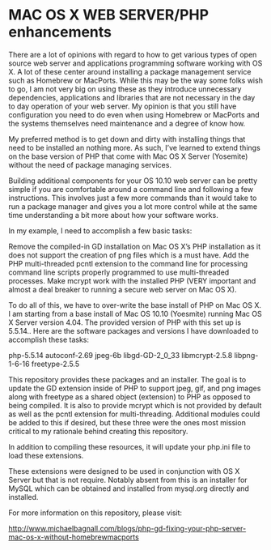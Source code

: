 # MAC OS X WEB SERVER/PHP enhancements

There are a lot of opinions with regard to how to get various types of open source web server and applications programming software working with OS X. A lot of these center around installing a package management service such as Homebrew or MacPorts. While this may be the way some folks wish to go, I am not very big on using these as they introduce unnecessary dependencies, applications and libraries that are not necessary in the day to day operation of your web server. My opinion is that you still have configuration you need to do even when using Homebrew or MacPorts and the systems themselves need maintenance and a degree of know how.

My preferred method is to get down and dirty with installing things that need to be installed an nothing more. As such, I’ve learned to extend things on the base version of PHP that come with Mac OS X Server (Yosemite) without the need of package managing services.

Building additional components for your OS 10.10 web server can be pretty simple if you are comfortable around a command line and following a few instructions. This involves just a few more commands than it would take to run a package manager and gives you a lot more control while at the same time understanding a bit more about how your software works.

In my example, I need to accomplish a few basic tasks:

Remove the compiled-in GD installation on Mac OS X’s PHP installation as it does not support the creation of png files which is a must have.
Add the PHP multi-threaded pcntl extension to the command line for processing command line scripts properly programmed to use multi-threaded processes.
Make mcrypt work with the installed PHP (VERY important and almost a deal breaker to running a secure web server on Mac OS X).

To do all of this, we have to over-write the base install of PHP on Mac OS X. I am starting from a base install of Mac OS 10.10 (Yoesmite) running Mac OS X Server version 4.04. The provided version of PHP with this set up is 5.5.14.. Here are the software packages and versions I have downloaded to accomplish these tasks:

php-5.5.14
autoconf-2.69
jpeg-6b
libgd-GD-2_0_33
libmcrypt-2.5.8
libpng-1-6-16
freetype-2.5.5

This repository provides these packages and an installer. The goal is to update the GD extension inside of PHP to support jpeg, gif, and png images along with freetype as a shared object (extension) to PHP as opposed to being compiled. It is also to provide mcrypt which is not provided by default as well as the pcntl extension for multi-threading. Additional modules could be added to this if desired, but these three were the ones most mission critical to my rationale behind creating this repository.

In addition to compiling these resources, it will update your php.ini file to load these extensions.

These extensions were designed to be used in conjunction with OS X Server but that is not require. Notably absent from this is an installer for MySQL which can be obtained and installed from mysql.org directly and installed.

For more information on this repository, please visit:

http://www.michaelbagnall.com/blogs/php-gd-fixing-your-php-server-mac-os-x-without-homebrewmacports
